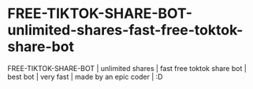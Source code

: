 # FREE-TIKTOK-SHARE-BOT-unlimited-shares-fast-free-toktok-share-bot
FREE-TIKTOK-SHARE-BOT | unlimited shares | fast free toktok share bot  | best bot | very fast | made by an epic coder | :D
